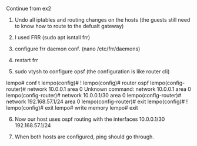 Continue from ex2

1) Undo all iptables and routing changes on the hosts (the guests still need to know how to route to the defualt gateway)

2) I used FRR (sudo apt isntall frr)

3) configure frr daemon conf. (nano /etc/frr/daemons)

4) restart frr

5) sudo vtysh to configure opsf (the configuration is like router cli)

lempo# conf t
lempo(config)# !
lempo(config)# router ospf
lempo(config-router)# network 10.0.0.1 area 0
Unknown command: network 10.0.0.1 area 0
lempo(config-router)# network 10.0.0.1/30 area 0
lempo(config-router)# network 192.168.57.1/24 area 0
lempo(config-router)# exit
lempo(config)# !
lempo(config)# exit
lempo# write memory 
lempo# exit

6) Now our host uses ospf routing with the interfaces 10.0.0.1/30 192.168.57.1/24

7) When both hosts are configured, ping should go through.